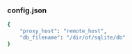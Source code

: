 ### config.json

```bash
{
    "proxy_host": "remote_host",
    "db_filename": "/dir/of/sqlite/db"
}
```

